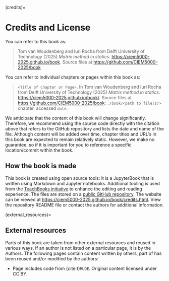 (credits)=
# Credits and License

You can refer to this book as:

> Tom van Woudenberg and Iuri Rocha from Delft University of Technology (2025) _Matrix method in statics_. https://ciem5000-2025.github.io/book. Source files at https://github.com/CIEM5000-2025/book

You can refer to individual chapters or pages within this book as:

> `<Title of Chapter or Page>`. In Tom van Woudenberg and Iuri Rocha from Delft University of Technology (2025) _Matrix method in statics_. https://ciem5000-2025.github.io/book/<relative link to page>. Source files at  https://github.com/CIEM5000-2025/book: `./book/<path to file(s)>` chapter, accessed `date`.

We anticipate that the content of this book will change significantly. Therefore, we recommend using the source code directly with the citation above that refers to the GitHub repository and lists the date and name of the file. Although content will be added over time, chapter titles and URL's in this book are expected to remain relatively static. However, we make no guarantee, so if it is important for you to reference a specific location/commit within the book.

## How the book is made

This book is created using open source tools: it is a JupyterBook that is written using Markdown and Jupyter notebooks. Additional tooling is used from the [TeachBooks initiative](https://teachbooks.io/) to enhance the editing and reading experience. The files are stored on a [public GitHub repository](https://github.com/CIEM5000-2025/book). The website can be viewed at https://ciem5000-2025.github.io/book/credits.html. View the repository README file or contact the authors for additional information.

(external_resources)=
## External resources
Parts of this book are taken from other external resources and reused in various ways. If an author is not listed on a particular page, it is by the Authors. The following pages contain content written by others, part of has been reused and/or modified by the authors:
- Page [](./lecture2/fem.ipynb) includes code from {cite:t}`MUDE`. Original content licensed under CC BY. 
